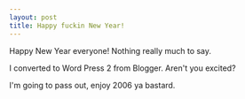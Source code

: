 ```yaml
---
layout: post
title: Happy fuckin New Year!
---
```


Happy New Year everyone! Nothing really much to say.

I converted to Word Press 2 from Blogger. Aren't you excited?

I'm going to pass out, enjoy 2006 ya bastard.
